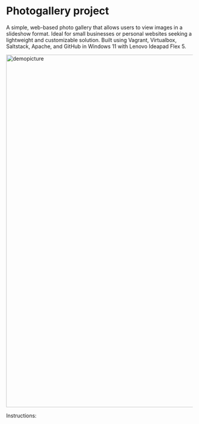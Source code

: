 # Photogallery project

A simple, web-based photo gallery that allows users to view images in a slideshow format. Ideal for small businesses or personal websites seeking a lightweight and customizable solution. Built using Vagrant, Virtualbox, Saltstack, Apache, and GitHub in Windows 11 with Lenovo Ideapad Flex 5. 

<img width="950" alt="demopicture" src="https://github.com/user-attachments/assets/6a211d6b-a06b-4ade-8d89-0fa45306007e">


Instructions:

